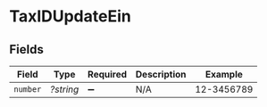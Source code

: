 # TaxIDUpdateEin


## Fields

| Field              | Type               | Required           | Description        | Example            |
| ------------------ | ------------------ | ------------------ | ------------------ | ------------------ |
| `number`           | *?string*          | :heavy_minus_sign: | N/A                | 12-3456789         |